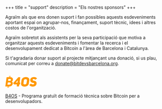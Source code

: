 +++
title = "support"
description = "Els nostres sponsors"
+++

Agraïm als que ens donen suport i fan possibles aquests esdeveniments aportant espai on agrupar-nos, finançament, suport tècnic, idees i altres costos de l'organització.

Agraïm sobretot als assistents per la seva participació que motiva a organitzar aquests esdeveniments i fomentar la recerca i el desenvolupament dedicat a Bitcoin a l'àrea de Barcelona i Catalunya.


Si t'agradaria donar suport al projecte mitjançant una donació, si us plau, comunicat per correu a [donate@bitdevsbarcelona.org](mailto:donate@bitdevsbarcelona.org).
<br>
<br>

<a href="https://www.libreriadesatoshi.com/b4os" target="_blank" rel="noopener nofollow">
<img src="/b4os_logo.png" alt="B4OS Logo" style="width:20%;height:20%;border:0;">
</a>

<a href="https://www.libreriadesatoshi.com/b4os" target="_blank" rel="noopener nofollow">B4OS</a> - Programa gratuït de formació tècnica sobre Bitcoin per a desenvolupadors.
